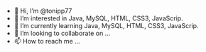 - 👋 Hi, I’m @tonipp77
- 👀 I’m interested in Java, MySQL, HTML, CSS3, JavaScrip.
- 🌱 I’m currently learning Java, MySQL, HTML, CSS3, JavaScrip.
- 💞️ I’m looking to collaborate on ...
- 📫 How to reach me ...

<!---
tonipp77/tonipp77 is a ✨ special ✨ repository because its `README.md` (this file) appears on your GitHub profile.
You can click the Preview link to take a look at your changes.
--->
